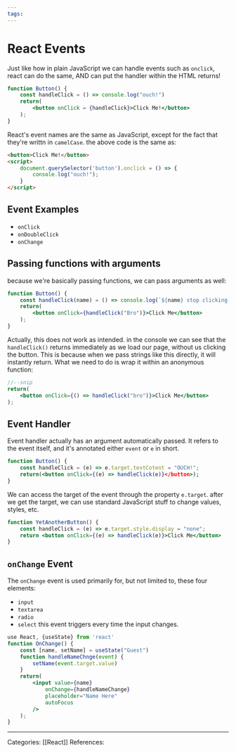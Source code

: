 ```yaml
---
tags:
---
```

# React Events
Just like how in plain JavaScript we can handle events such as `onclick`, react can do the same, AND can put the handler within the HTML returns!

```jsx
function Button() {
	const handleClick = () => console.log("ouch!")
	return(
		<button onClick = {handleClick}>Click Me!</button>
	);
}
```
React's event names are the same as JavaScript, except for the fact that they're writtn in `camelCase`. the above code is the same as:
```html
<button>Click Me!</button>
<script>
	document.querySelector('button').onclick = () => {
		console.log("ouch!");
	}
</script>
```

## Event Examples
- `onClick` 
- `onDoubleClick`
- `onChange`

## Passing functions with arguments
because we're basically passing functions, we can pass arguments as well:
```jsx
function Button() {
	const handleClick(name) = () => console.log(`${name} stop clicking me`);
	return(
		<button onClick={handleClick("Bro")}>Click Me</button>
	);
}
```
Actually, this does not work as intended. in the console we can see that the `handleClick()` returns immediately as we load our page, without us clicking the button. This is because when we pass strings like this directly, it will instantly return. What we need to do is wrap it within an anonymous function:
```jsx
//--snip
return(
	<button onClick={() => handleClick("bro")}>Click Me</button>
);
```

## Event Handler
Event handler actually has an argument automatically passed. It refers to the event itself, and it's annotated either `event` or `e` in short.
```jsx
function Button() {
	const handleClick = (e) => e.target.textCotent = "OUCH!";
	return(<button onClick={(e) => handleClick(e)}</button>);
}
```
We can access the target of the event through the property `e.target`.
after we get the target, we can use standard JavaScript stuff to change values, styles, etc.
```jsx
function YetAnotherButton() {
	const handleClick = (e) => e.target.style.display = "none";
	return <button onClick={(e) => handleClick(e)}>Click Me</button>
}
```

## `onChange` Event
The `onChange` event is used primarily for, but not limited to, these four elements:
- `input`
- `textarea`
- `radio`
- `select`
this event triggers every time the input changes.
```jsx
use React, {useState} from 'react'
function OnChange() {
	const [name, setName] = useState("Guest")
	function handleNameChnge(event) {
		setName(event.target.value)
	}
	return(
		<input value={name}
			onChange={handleNameChange}
			placeholder="Name Here"
			autoFocus
		/>
	);
}
```

---
Categories: [[React]]
References:
